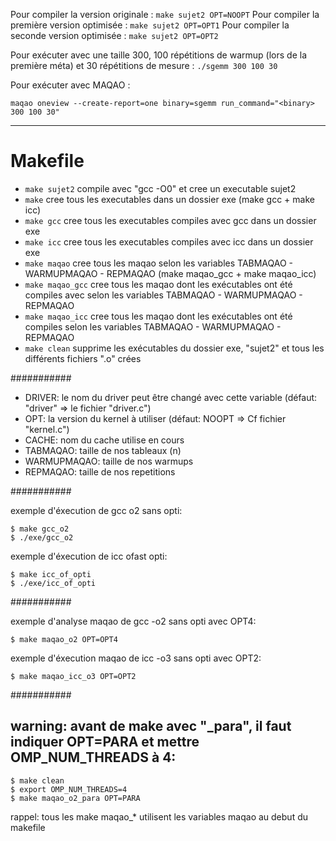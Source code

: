 Pour compiler la version originale : `make sujet2 OPT=NOOPT`
Pour compiler la première version optimisée : `make sujet2 OPT=OPT1`
Pour compiler la seconde version optimisée : `make sujet2 OPT=OPT2`

Pour exécuter avec une taille 300, 100 répétitions de warmup (lors de la première méta) et 30 répétitions de mesure : `./sgemm 300 100 30`

Pour exécuter avec MAQAO :
```
maqao oneview --create-report=one binary=sgemm run_command="<binary> 300 100 30"
```

----
# Makefile
* `make sujet2`
    compile avec "gcc -O0" et cree un executable sujet2
* `make`
    cree tous les executables dans un dossier exe (make gcc + make icc)
* `make gcc`
    cree tous les executables compiles avec gcc dans un dossier exe
* `make icc`
    cree tous les executables compiles avec icc dans un dossier exe
* `make maqao`
    cree tous les maqao selon les variables TABMAQAO - WARMUPMAQAO - REPMAQAO (make maqao_gcc + make maqao_icc)
* `make maqao_gcc`
    cree tous les maqao dont les exécutables ont été compiles avec selon les variables TABMAQAO - WARMUPMAQAO - REPMAQAO
* `make maqao_icc`
    cree tous les maqao dont les exécutables ont été compiles selon les variables TABMAQAO - WARMUPMAQAO - REPMAQAO
* `make clean` 
    supprime les exécutables du dossier exe, "sujet2" et tous les différents fichiers ".o" crées

###########

* DRIVER: le nom du driver peut être changé avec cette variable (défaut: "driver" => le fichier "driver.c")
* OPT: la version du kernel à utiliser (défaut: NOOPT => Cf fichier "kernel.c")
* CACHE: nom du cache utilise en cours
* TABMAQAO: taille de nos tableaux (n)
* WARMUPMAQAO: taille de nos warmups
* REPMAQAO: taille de nos repetitions

###########

exemple d'éxecution de gcc o2 sans opti:
```
$ make gcc_o2
$ ./exe/gcc_o2
```
exemple d'éxecution de icc ofast opti:
```
$ make icc_of_opti
$ ./exe/icc_of_opti
```

###########

exemple d'analyse maqao de gcc -o2 sans opti avec OPT4:
```
$ make maqao_o2 OPT=OPT4
```

exemple d'éxecution maqao de icc -o3 sans opti avec OPT2:
```
$ make maqao_icc_o3 OPT=OPT2
```

###########

## warning: avant de make avec "_para", il faut indiquer OPT=PARA et mettre OMP_NUM_THREADS à 4:
```
$ make clean
$ export OMP_NUM_THREADS=4
$ make maqao_o2_para OPT=PARA
```
rappel: tous les make maqao_* utilisent les variables maqao au debut du makefile